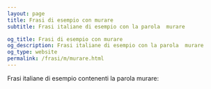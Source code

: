 ```yaml
---
layout: page
title: Frasi di esempio con murare 
subtitle: Frasi italiane di esempio con la parola  murare

og_title: Frasi di esempio con murare 
og_description: Frasi italiane di esempio con la parola  murare
og_type: website
permalink: /frasi/m/murare.html
---
```


Frasi italiane di esempio contenenti la parola murare:


